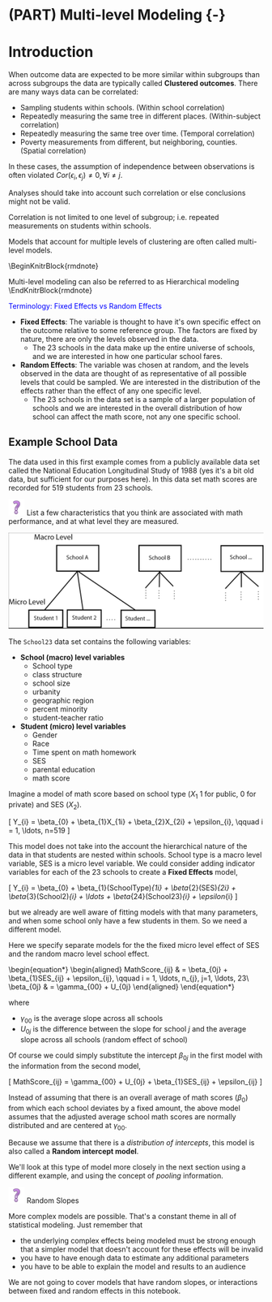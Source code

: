 
# (PART) Multi-level Modeling {-}


# Introduction

When outcome data are expected to be more similar within subgroups than across subgroups the data are typically called **Clustered outcomes**. There are many ways data can be correlated: 

* Sampling students within schools. (Within school correlation)
* Repeatedly measuring the same tree in different places. (Within-subject correlation)
* Repeatedly measuring the same tree over time. (Temporal correlation)
* Poverty measurements from different, but neighboring, counties. (Spatial correlation)

In these cases, the assumption of independence between observations is often violated $Cor(\epsilon_i, \epsilon_j)\neq 0, \forall i\neq j$. 

Analyses should take into account such correlation or else conclusions might not be valid.

Correlation is not limited to one level of subgroup; i.e. repeated measurements on students within schools. 

Models that account for multiple levels of clustering are often called multi-level models. 


\BeginKnitrBlock{rmdnote}<div class="rmdnote">Multi-level modeling can also be referred to as Hierarchical modeling</div>\EndKnitrBlock{rmdnote}

<span style="color:blue">Terminology: Fixed Effects vs Random Effects</span>

* **Fixed Effects**: The variable is thought to have it's own specific effect on the outcome relative to some reference group. The factors are fixed by nature, there are only the levels observed in the data.  
    - The 23 schools in the data make up the entire universe of schools, and we are interested in how one particular school fares. 
* **Random Effects**: The variable was chosen at random, and the levels observed in the data are thought of as representative of all possible levels that could be sampled. We are interested in the distribution of the effects rather than the effect of any one specific level. 
    - The 23 schools in the data set is a sample of a larger population of schools and we are interested in the overall distribution of how school can affect the math score, not any one specific school. 
    
    
    
## Example School Data 

The data used in this first example comes from a publicly available data set called the National Education Longitudinal Study of 1988 (yes it's a bit old data, but sufficient for our purposes here). In this data set math scores are recorded for 519 students from 23 schools. 

![](images/q.png) List a few characteristics that you think are associated with math performance, and at what level they are measured. 


![](images/multilevel.png)


The `School23` data set contains the following variables: 

* **School (macro) level variables**
    - School type
    - class structure
    - school size
    - urbanity
    - geographic region
    - percent minority
    - student-teacher ratio
* **Student (micro) level variables**
    - Gender
    - Race
    - Time spent on math homework
    - SES
    - parental education
    - math score

    
Imagine a model of math score based on school type ($X_{1}$ 1 for public, 0 for private) and SES ($X_{2}$). 

\[
Y_{i} = \beta_{0} + \beta_{1}X_{1i} + \beta_{2}X_{2i} + \epsilon_{i}, \qquad i = 1, \ldots, n=519
\]

This model does not take into the account the hierarchical nature of the data in that students are nested within schools. School type is a macro level variable, SES is a micro level variable. We could consider adding indicator variables for each of the 23 schools to create a **Fixed Effects** model,  

\[
Y_{i} = \beta_{0} + \beta_{1}(SchoolType)_{1i} + \beta_{2}(SES)_{2i} + \beta_{3}(School2)_{i} + \ldots + \beta_{24}(School23)_{i} + \epsilon_{i}
\]

but we already are well aware of fitting models with that many parameters, and when some school only have a few students in them. So we need a different model. 


Here we specify separate models for the the fixed micro level effect of SES and the random macro level school effect. 

\begin{equation*}
  \begin{aligned}
  MathScore_{ij} & = \beta_{0j} + \beta_{1}SES_{ij} + \epsilon_{ij}, \qquad i = 1, \ldots, n_{j}, j=1, \ldots, 23\\
  \beta_{0j} & = \gamma_{00} + U_{0j}
  \end{aligned}
\end{equation*}

where 

* $\gamma_{00}$ is the average slope across all schools
* $U_{0j}$ is the difference between the slope for school $j$ and the average slope across all schools (random effect of school)

Of course we could simply substitute the intercept $\beta_{0j}$ in the first model with the information from the second model, 

\[
  MathScore_{ij} = \gamma_{00} + U_{0j} + \beta_{1}SES_{ij} + \epsilon_{ij}
\]


Instead of assuming that there is an overall average of math scores ($\beta_0$) from which each school deviates by a fixed amount, the above model assumes that the adjusted average school math scores are normally distributed and are centered at $\gamma_{00}$. 

Because we assume that there is a _distribution of intercepts_, this model is also called a **Random intercept model**.

We'll look at this type of model more closely in the next section using a different example, and using the concept of _pooling_ information. 


![](images/q.png) Random Slopes

More complex models are possible. That's a constant theme in all of statistical modeling. Just remember that 

* the underlying complex effects being modeled must be strong enough that a simpler model that doesn't account for these effects will be invalid
* you have to have enough data to estimate any additional parameters
* you have to be able to explain the model and results to an audience

We are not going to cover models that have random slopes, or interactions between fixed and random effects in this notebook. 




